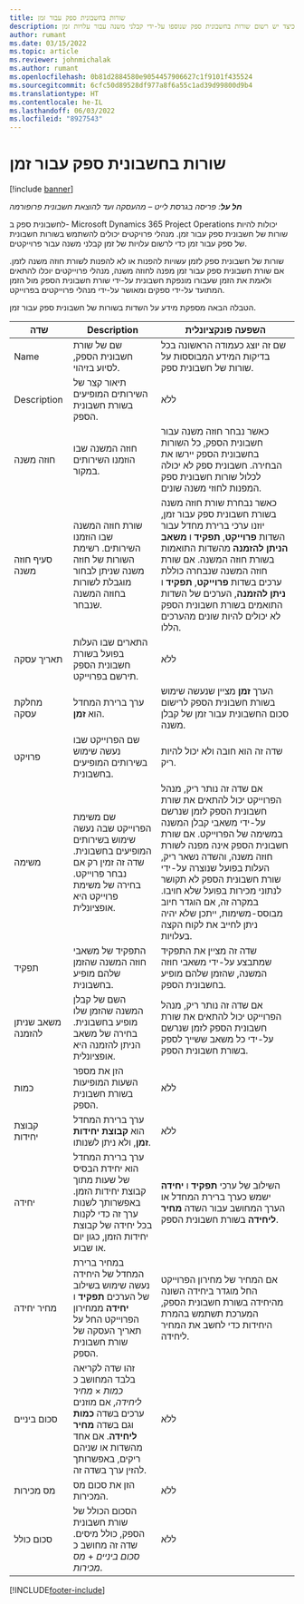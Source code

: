 ```yaml
---
title: שורות בחשבונית ספק עבור זמן
description: מאמר זה מסביר כיצד יש רשום שורות בחשבונית ספק שנוספו על-ידי קבלני משנה עבור עלויות זמן.
author: rumant
ms.date: 03/15/2022
ms.topic: article
ms.reviewer: johnmichalak
ms.author: rumant
ms.openlocfilehash: 0b81d2884580e9054457906627c1f9101f435524
ms.sourcegitcommit: 6cfc50d89528df977a8f6a55c1ad39d99800d9b4
ms.translationtype: HT
ms.contentlocale: he-IL
ms.lasthandoff: 06/03/2022
ms.locfileid: "8927543"
---
```

# <a name="vendor-invoice-lines-for-time"></a>שורות בחשבונית ספק עבור זמן

[!include [banner](../../includes/dataverse-preview.md)]

_**חל על**: פריסה בגרסת לייט – מהעסקה ועד להוצאת חשבונית פרופורמה_

לחשבונית ספק ב- Microsoft Dynamics 365 Project Operations יכולות להיות שורות של חשבונית ספק עבור זמן. מנהלי פרויקטים יכולים להשתמש בשורות חשבונית של ספק עבור זמן כדי לרשום עלויות של זמן קבלני משנה עבור פרוייקטים.

שורות של חשבונית ספק לזמן עשויות להפנות או לא להפנות לשורת חוזה משנה לזמן. אם שורת חשבונית ספק עבור זמן מפנה לחוזה משנה, מנהלי פרוייקטים יוכלו להתאים ולאמת את הזמן שעבורו מונפקת חשבונית על-ידי שורת חשבונית הספק מול הזמן המתועד על-ידי ספקים ומאושר על-ידי מנהלי פרוייקטים בפרוייקט.

הטבלה הבאה מספקת מידע על השדות בשורות של חשבונית ספק עבור זמן.

| שדה | Description | השפעה פונקציונלית |
| --- | --- | --- |
| Name | שם של שורת חשבונית הספק, לסיוע בזיהוי. | שם זה יוצג כעמודה הראשונה בכל בדיקות המידע המבוססות על שורות של חשבונית ספק. |
| Description | תיאור קצר של השירותים המופיעים בשורת חשבונית הספק. | ללא |
| חוזה משנה | חוזה המשנה שבו הוזמנו השירותים במקור. | כאשר נבחר חוזה משנה עבור חשבונית הספק, כל השורות בחשבונית הספק יירשו את הבחירה. חשבונית ספק לא יכולה לכלול שורות חשבונית ספק המפנות לחוזי משנה שונים. |
| סעיף חוזה משנה | שורת חוזה המשנה שבו הוזמנו השירותים. רשימת השורות של חוזה משנה שניתן לבחור מוגבלת לשורות בחוזה המשנה שנבחר. | כאשר נבחרת שורת חוזה משנה בשורת חשבונית ספק עבור זמן, יוזנו ערכי ברירת מחדל עבור השדות **פרוייקט**, **תפקיד** ו **‏‫משאב הניתן להזמנה‬** מהשדות התואמות בשורת חוזה המשנה. אם שורת חוזה המשנה שנבחרה כוללת ערכים בשדות **פרוייקט**, **תפקיד** ו **ניתן להזמנה**, הערכים של השדות התואמים בשורת חשבונית הספק לא יכולים להיות שונים מהערכים הללו. |
| תאריך עסקה | התארים שבו העלות בפועל בשורת חשבונית הספק תירשם בפרוייקט. | ללא |
| מחלקת עסקה | ערך ברירת המחדל הוא **זמן**. | הערך **זמן** מציין שנעשה שימוש בשורת חשבונית הספק לרישום סכום החשבונית עבור זמן של קבלן משנה. |
| פרויקט | שם הפרוייקט שבו נעשה שימוש בשירותים המופיעים בחשבונית. | שדה זה הוא חובה ולא יכול להיות ריק. |
| משימה | שם משימת הפרוייקט שבה נעשה שימוש בשירותים המופיעים בחשבונית. שדה זה זמין רק אם נבחר פרוייקט. בחירה של משימת פרוייקט היא אופציונלית. | אם שדה זה נותר ריק, מנהל הפרוייקט יכול להתאים את שורת חשבונית הספק לזמן שנרשם על-ידי משאבי קבלן המשנה במשימה של הפרוייקט. אם שורת חשבונית הספק אינה מפנה לשורת חוזה משנה, והשדה נשאר ריק, העלות בפועל שנוצרה על-ידי שורת חשבונית הספק לא תקושר לנתוני מכירות בפועל שלא חויבו. במקרה זה, אם הוגדר חיוב מבוסס-משימות, ייתכן שלא יהיה ניתן לחייב את לקוח הקצה בעלויות. |
| תפקיד | התפקיד של משאבי חוזה המשנה שהזמן שלהם מופיע בחשבונית. | שדה זה מציין את התפקיד שמתבצע על-ידי משאבי חוזה המשנה, שהזמן שלהם מופיע בחשבונית הספק. |
| משאב שניתן להזמנה | השם של קבלן המשנה שהזמן שלו מופיע בחשבונית. בחירה של משאב הניתן להזמנה היא אופציונלית. | אם שדה זה נותר ריק, מנהל הפרוייקט יכול להתאים את שורת חשבונית הספק לזמן שנרשם על-ידי כל משאב ששייך לספק בשורת חשבונית הספק. |
| כמות | הזן את מספר השעות המופיעות בשורת חשבונית הספק. |ללא |
| קבוצת יחידות | ערך ברירת המחדל הוא **קבוצת יחידות זמן**, ולא ניתן לשנותו. | ללא |
| יחידה | ערך ברירת המחדל הוא יחידת הבסיס של שעות מתוך קבוצת יחידות הזמן. באפשרותך לשנות ערך זה כדי לקנות בכל יחידה של קבוצת יחידות הזמן, כגון יום או שבוע. | השילוב של ערכי **תפקיד** ו **יחידה** ישמש כערך ברירת המחדל או הערך המחושב עבור השדה **מחיר ליחידה** בשורת חשבונית הספק. |
| מחיר יחידה | במחיר ברירת המחדל של היחידה נעשה שימוש בשילוב של הערכים **תפקיד** ו **יחידה** ממחירון הפרוייקט החל על תאריך העסקה של שורת חשבונית הספק. | אם המחיר של מחירון הפרוייקט החל מוגדר ביחידה השונה מהיחידה בשורת חשבונית הספק, המערכת תשתמש בהמרת היחידות כדי לחשב את המחיר ליחידה. |
| סכום ביניים | זהו שדה לקריאה בלבד המחושב כ *כמות* &times; *מחיר ליחידה*, אם מוזנים ערכים בשדה **כמות** וגם בשדה **מחיר ליחידה**. אם אחד מהשדות או שניהם ריקים, באפשרותך להזין ערך בשדה זה. | ללא |
| מס מכירות | הזן את סכום מס המכירות. | ללא |
| סכום כולל | הסכום הכולל של שורת חשבונית הספק, כולל מיסים. שדה זה מחושב כ *סכום ביניים*  +  *מס מכירות*. | ללא |

[!INCLUDE[footer-include](../../includes/footer-banner.md)]
